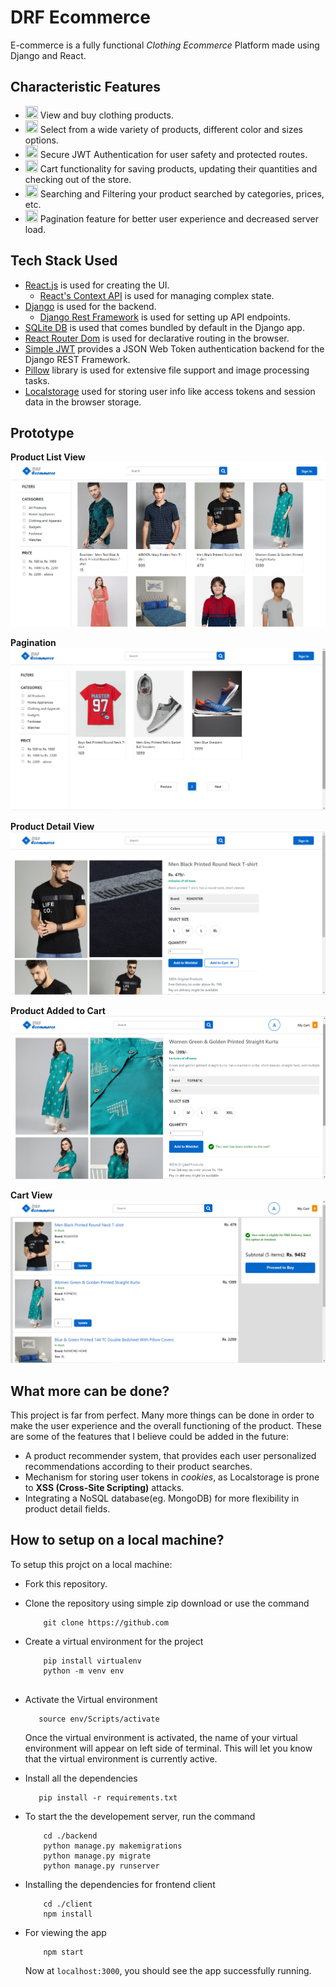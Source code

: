 # DRF Ecommerce
 
E-commerce is a fully functional *Clothing Ecommerce* Platform made using Django and React.


## Characteristic Features

* <img src="https://img.icons8.com/ultraviolet/40/000000/shop.png" height = "20" width = "20"/> View and buy clothing products.
* <img src="https://img.icons8.com/ultraviolet/40/000000/color-dropper.png" height = "20" width = "20"/> Select from a wide variety of products, different color and sizes options.
* <img src="https://img.icons8.com/ultraviolet/40/000000/lock-2.png" height = "20" width = "20"/> Secure JWT Authentication for user safety and protected routes.
* <img src="https://img.icons8.com/fluent/48/000000/fast-cart.png" height = "20" width = "20"/> Cart functionality for saving products, updating their quantities and checking out of the store.
* <img src="https://img.icons8.com/ultraviolet/40/000000/filter.png" height = "20" width = "20"/> Searching and Filtering your product searched by categories, prices, etc.
* <img src="https://img.icons8.com/color/48/000000/overview-pages-1.png" height = "20" width = "20"/> Pagination feature for better user experience and decreased server load.


## Tech Stack Used
 
* [React.js](https://github.com/facebook/react "React.js + Hooks") is used for creating the UI.
    * [React's Context API](https://github.com/facebook/react "React's Context API") is used for managing complex state.
* [Django](https://www.djangoproject.com/ "Django") is used for the backend.
    * [Django Rest Framework](https://www.django-rest-framework.org/ "Django Rest Framework") is used for setting up API endpoints.
* [SQLite DB](https://sqlite.org/docs.html "SQLite DB") is used that comes bundled by default in the Django app.
* [React Router Dom](https://reactrouter.com/web "React Router Dom") is used for declarative routing in the browser.
* [Simple JWT](https://django-rest-framework-simplejwt.readthedocs.io/en/latest/ "Simple JWT") provides a JSON Web Token authentication backend for the Django REST Framework.
* [Pillow](https://pillow.readthedocs.io/en/stable/ "Pillow") library is used for extensive file support and image processing tasks.
* [Localstorage](https://developer.chrome.com/docs/devtools/storage/localstorage/ "Localstorage") used for storing user info like access tokens and session data in the browser storage.


## Prototype

**Product List View**
![Product List View](images/listview.png)

**Pagination**
![Pagination demonstration](images/pagination.png)

**Product Detail View**
![Product Detail View](images/detailview.png)

**Product Added to Cart**
![Product added to cart](images/addedtocart.png)

**Cart View**
![Cart View](images/cartview.png)



## What more can be done?
 
This project is far from perfect. Many more things can be done in order to make the user experience and the overall functioning of the product. These are some of the features that I believe could be added in the future:
 
* A product recommender system, that provides each user personalized recommendations according to their product searches.
* Mechanism for storing user tokens in *cookies*, as Localstorage is prone to **XSS (Cross-Site Scripting)** attacks.
* Integrating a NoSQL database(eg. MongoDB) for more flexibility in product detail fields.
 


## How to setup on a local machine?

To setup this projct on a local machine:

* Fork this repository.
* Clone the repository using simple zip download or use the command
    ```
        git clone https://github.com
    ```
* Create a virtual environment for the project
    ```
        pip install virtualenv
        python -m venv env
        
    ```
* Activate the Virtual environment
    ```
       source env/Scripts/activate
    ```
    Once the virtual environment is activated, the name of your virtual environment will appear on left side of terminal. This will let you know that the virtual environment is currently active. 

* Install all the dependencies
    ```
       pip install -r requirements.txt
    ```

* To start the  the developement server, run the command
    ```
        cd ./backend
        python manage.py makemigrations
        python manage.py migrate
        python manage.py runserver
    ```
* Installing the dependencies for frontend client
    ```
        cd ./client
        npm install
    ```    
* For viewing the app
    ```
        npm start
    ```

    Now at `localhost:3000`, you should see the app successfully running.
